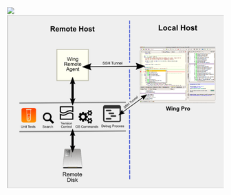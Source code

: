 
<img src="https://justttry.github.io/images/Wingide_remote_debug.png" >
<img src="images/Wingide_remote_debug.png" >
